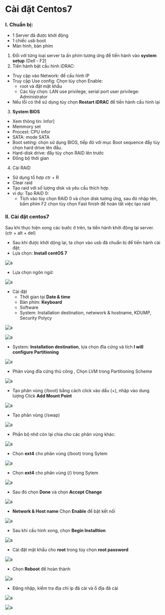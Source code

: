 # Cài đặt Centos7

### I. Chuẩn bị:
- 1 Server đã được khởi động
- 1 chiếc usb boot
- Màn hình, bàn phím

1. Đối với từng loại server ta ấn phím tương ứng để tiến hành vào **system setup** (Dell - F2)
2. Tiến hành bật cấu hình iDRAC:
- Truy cập vào Network: để cấu hình IP
- Truy cập Use config: Chọn tùy chọn Enable:
  - root và đặt mật khẩu
  - Các tùy chọn: LAN use privilege, serial port user privilege: Administrator
- Nếu lỗi có thể sử dụng tùy chọn **Restart iDRAC** để tiến hành cấu hình lại

3. **System BIOS**
- Xem thông tin: Infor]
- Memmory set
- Procest: CPU infor
- SATA: mode SATA
- Boot seting: chọn sử dụng BIOS, tiếp đó với mục Boot sequence đẩy tùy chọn hard drive lên đầu.
- Hard-disk drive: đẩy tùy chọn RAID lên trước
- Đồng bộ thời gian 

4. Cài RAID
- Sử dụng tổ hợp ctr + R
- Clear raid 
- Tạo raid với số lượng disk và yêu cầu thích hợp
- ví dụ:
  Tạo RAiD 0:
  - Tích vào tùy chọn RAID 0 và chọn disk tương ứng, sau đó nhập tên, bấm phím F2 chọn tùy chọn Fast finish để hoàn tất việc tạo raid

### II. Cài đặt centos7

Sau khi thực hiện xong các bước ở trên, ta tiến hành khởi động lại server. (ctr + alt + del)

- Sau khi được khởi dộng lại, ta chọn vào usb đã chuẩn bị để tiến hành cài đặt:
- Lựa chọn: **Install centOS 7**

![a](https://f5-zpcloud.zdn.vn/6342865407254536354/5af7bf7836c5fc9ba5d4.jpg)
 
- Lựa chọn ngôn ngữ:

![a](https://f5-zpcloud.zdn.vn/2706111150353358746/66714c72c8cf02915bde.jpg)

- Cài đặt 
  - Thời gian tại **Date & time**
  - Bàn phím: **Keyboard**
  - Software
  - System: Installation destination, netwwork & hostname, KDUMP, Security Polycy

![a](https://f5-zpcloud.zdn.vn/6534676662245234794/44541723a49e6ec0378f.jpg)

![a](https://f4-zpcloud.zdn.vn/7083912932388374575/e9d9900b22b6e8e8b1a7.jpg)

- System: **Installation destination**, lựa chọn  đĩa cứng và tích **I will configure Partitioning** 

![a](https://f5-zpcloud.zdn.vn/5044785252567738907/47726d43c5fe0fa056ef.jpg)

- Phân vùng đĩa cứng thủ công , Chọn LVM trong Partitioning Scheme

![a](https://f5-zpcloud.zdn.vn/6583026833495938911/886861b1c50c0f52561d.jpg)

- Tạo phân vùng (/boot) bằng cách click vào dấu (+), nhập vào dung lượng Click **Add Mount Point**

![a](https://f5-zpcloud.zdn.vn/1421017036052080081/4f7a5fa981144b4a1205.jpg)

- Tạo phân vùng (/swap)

![a](https://f5-zpcloud.zdn.vn/718178088885897700/91be23f3f94e33106a5f.jpg)

- Phần bộ nhớ còn lại chia cho các phân vùng khác:

![a](https://f5-zpcloud.zdn.vn/6344854961605436515/54b0b3b3600eaa50f31f.jpg)

- Chọn **ext4** cho phân vùng (/boot) trong Sytem 

![a](https://f5-zpcloud.zdn.vn/836697277298393273/62f8a9d7606aaa34f37b.jpg)

- Chọn **ext4** cho phân vùng (/) trong Sytem 

![a](https://f5-zpcloud.zdn.vn/3158274813049038369/c7c1111dd2a018fe41b1.jpg)

- Sau đó chọn **Done** và chọn **Accept Change**

![a](https://f5-zpcloud.zdn.vn/7230067106064080357/b5547fbe80034a5d1312.jpg)

- **Network & Host name**
Chọn **Enable** để bật kết nối

![a](https://f4-zpcloud.zdn.vn/3845904651191799899/f569f8bb0a06c0589917.jpg)

- Sau khi cấu hình xong, chọn **Begin Installtion**

![a](https://f5-zpcloud.zdn.vn/2791397824649735491/3bb3b2545de997b7cef8.jpg)

- Cài đặt mật khẩu cho **root** trong tùy chọn **root password**

![a](https://f4-zpcloud.zdn.vn/4997289249392119754/8aed5e82b53f7f61262e.jpg)

- Chọn **Reboot** để hoàn thành 

![a](https://f5-zpcloud.zdn.vn/1251757937844329448/e4c27f1054ac9ef2c7bd.jpg)

- Đăng nhập, kiểm tra địa chỉ ip đã cài và ổ địa đã cài

![a](https://f4-zpcloud.zdn.vn/6565263998380166927/de19cb32918e5bd0029f.jpg)

![a](https://f5-zpcloud.zdn.vn/1765754726673964003/9713a11ef5a23ffc66b3.jpg)






